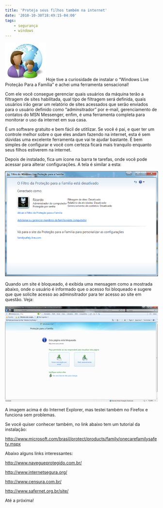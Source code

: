 ```yaml
---
title: 'Proteja seus filhos também na internet'
date: '2010-10-30T18:49:15-04:00'
tags:
    - segurança
    - windows
---
```


[![](/wp-content/uploads/2010/10/iconsafety.png "iconsafety")](/wp-content/uploads/2010/10/iconsafety.png)Hoje tive a curiosidade de instalar o “Windows Live <span class="bbli">Proteção</span> Para a Família” e achei uma ferramenta sensacional!

Com ele você consegue gerenciar quais usuários da máquina terão a filtragem de sites habilitada, qual tipo de filtragem será definida, quais usuários irão gerar um relatório de <span class="bbli">sites</span> acessados que serão enviados para o usuário definido como “adminsitrador” por e-mail, gerenciamento de contatos do MSN Messenger, enfim, é uma ferramenta completa para monitorar o uso da internet em sua casa.

É um <span class="bbli">software</span> gratuito e bem fácil de utitlizar. Se você é pai, e quer ter um controle melhor sobre o que eles andam fazendo na internet, esta é sem dúvidas uma excelente ferramenta que vai te ajudar bastante. É bem simples de configurar e você com certeza ficará mais tranquilo enquanto seus filhos estiverem na internet.

Depois de instalado, fica um ícone na barra te tarefas, onde você pode acessar para alterar configurações. A tela é similar a esta:

[![](/wp-content/uploads/2010/10/ProtecaoFamilia.png "ProtecaoFamilia")](/wp-content/uploads/2010/10/ProtecaoFamilia.png)

Quando um site é bloqueado, é exibida uma mensagem como a mostrada abaixo, onde o usuário é informado que o acesso foi bloqueado e sugere que que solicite acesso ao adminsitrador para ter acesso ao site em questão. Veja:

[![](/wp-content/uploads/2010/10/bloqueio.png "bloqueio")](/wp-content/uploads/2010/10/bloqueio.png)

A imagem acima é do Internet Explorer, mas testei também no Firefox e funciona sem problemas.

Se você quiser conhecer também, no link abaixo tem um tutorial da instalação:

<http://www.microsoft.com/brasil/protect/products/family/onecarefamilysafety.mspx>

Abaixo alguns links interessantes:

<http://www.navegueprotegido.com.br/>

<http://www.internetsegura.org/>

<http://www.censura.com.br/>

<http://www.safernet.org.br/site/>

Até a próxima!
